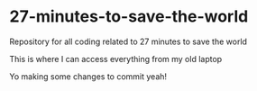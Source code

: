 # 27-minutes-to-save-the-world
Repository for all coding related to 27 minutes to save the world

This is where I can access everything from my old laptop

Yo making some changes to commit yeah!

